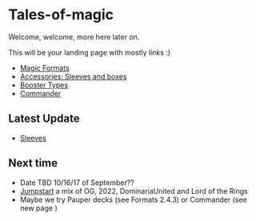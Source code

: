 # Tales-of-magic

Welcome, welcome, more here later on. 

This will be your landing page with mostly links :)
- [Magic Formats](./Formats.md)
- [Accessories: Sleeves and boxes](./sleeves%20and%20boxes.md)
- [Booster Types](./Boosters.md)
- [Commander](./edh.md)

## Latest Update
- [Sleeves](./sleeves%20and%20boxes.md)

## Next time
- Date TBD 10/16/17 of September??
- [Jumpstart](./Jumpstart.md) a mix of OG, 2022, DominariaUnited and Lord of the Rings
- Maybe we try Pauper decks (see Formats 2.4.3) or Commander (see new page )
